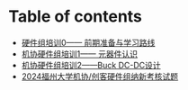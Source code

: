 # Table of contents

* [硬件组培训0—— 前期准备与学习路线](README.md)
* [机协硬件组培训1—— 元器件认识](train1.md)
* [机协硬件组培训2——Buck DC-DC设计](train2.md)
* [2024福州大学机协/创客硬件组纳新考核试题](examination.md)
